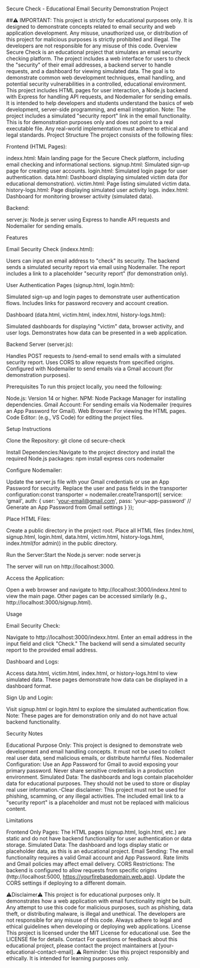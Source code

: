 Secure Check - Educational Email Security Demonstration Project

##⚠️ IMPORTANT: This project is strictly for educational purposes only. It is designed to demonstrate concepts related to email security and web application development. Any misuse, unauthorized use, or distribution of this project for malicious purposes is strictly prohibited and illegal. The developers are not responsible for any misuse of this code.
Overview
Secure Check is an educational project that simulates an email security checking platform. The project includes a web interface for users to check the "security" of their email addresses, a backend server to handle requests, and a dashboard for viewing simulated data. The goal is to demonstrate common web development techniques, email handling, and potential security vulnerabilities in a controlled, educational environment.
This project includes HTML pages for user interaction, a Node.js backend with Express for handling API requests, and Nodemailer for sending emails. It is intended to help developers and students understand the basics of web development, server-side programming, and email integration.
Note: The project includes a simulated "security report" link in the email functionality. This is for demonstration purposes only and does not point to a real executable file. Any real-world implementation must adhere to ethical and legal standards.
Project Structure
The project consists of the following files:

Frontend (HTML Pages):

indexx.html: Main landing page for the Secure Check platform, including email checking and informational sections.
signup.html: Simulated sign-up page for creating user accounts.
login.html: Simulated login page for user authentication.
data.html: Dashboard displaying simulated victim data (for educational demonstration).
victim.html: Page listing simulated victim data.
history-logs.html: Page displaying simulated user activity logs.
index.html: Dashboard for monitoring browser activity (simulated data).


Backend:

server.js: Node.js server using Express to handle API requests and Nodemailer for sending emails.



Features

Email Security Check (indexx.html):

Users can input an email address to "check" its security.
The backend sends a simulated security report via email using Nodemailer.
The report includes a link to a placeholder "security report" (for demonstration only).


User Authentication Pages (signup.html, login.html):

Simulated sign-up and login pages to demonstrate user authentication flows.
Includes links for password recovery and account creation.


Dashboard (data.html, victim.html, index.html, history-logs.html):

Simulated dashboards for displaying "victim" data, browser activity, and user logs.
Demonstrates how data can be presented in a web application.


Backend Server (server.js):

Handles POST requests to /send-email to send emails with a simulated security report.
Uses CORS to allow requests from specified origins.
Configured with Nodemailer to send emails via a Gmail account (for demonstration purposes).



Prerequisites
To run this project locally, you need the following:

Node.js: Version 14 or higher.
NPM: Node Package Manager for installing dependencies.
Gmail Account: For sending emails via Nodemailer (requires an App Password for Gmail).
Web Browser: For viewing the HTML pages.
Code Editor: (e.g., VS Code) for editing the project files.

Setup Instructions

Clone the Repository:
git clone <repository-url>
cd secure-check


Install Dependencies:Navigate to the project directory and install the required Node.js packages:
npm install express cors nodemailer


Configure Nodemailer:

Update the server.js file with your Gmail credentials or use an App Password for security.
Replace the user and pass fields in the transporter configuration:const transporter = nodemailer.createTransport({
  service: 'gmail',
  auth: {
    user: 'your-email@gmail.com',
    pass: 'your-app-password' // Generate an App Password from Gmail settings
  }
});




Place HTML Files:

Create a public directory in the project root.
Place all HTML files (index.html, signup.html, login.html, data.html, victim.html, history-logs.html, index.html(for admin)) in the public directory.


Run the Server:Start the Node.js server:
node server.js

The server will run on http://localhost:3000.

Access the Application:

Open a web browser and navigate to http://localhost:3000/indexx.html to view the main page.
Other pages can be accessed similarly (e.g., http://localhost:3000/signup.html).



Usage

Email Security Check:

Navigate to http://localhost:3000/indexx.html.
Enter an email address in the input field and click "Check."
The backend will send a simulated security report to the provided email address.


Dashboard and Logs:

Access data.html, victim.html, index.html, or history-logs.html to view simulated data.
These pages demonstrate how data can be displayed in a dashboard format.


Sign Up and Login:

Visit signup.html or login.html to explore the simulated authentication flow.
Note: These pages are for demonstration only and do not have actual backend functionality.



Security Notes

Educational Purpose Only: This project is designed to demonstrate web development and email handling concepts. It must not be used to collect real user data, send malicious emails, or distribute harmful files.
Nodemailer Configuration: Use an App Password for Gmail to avoid exposing your primary password. Never share sensitive credentials in a production environment.
Simulated Data: The dashboards and logs contain placeholder data for educational purposes. They should not be used to store or display real user information.-Clear disclaimer: This project must not be used for phishing, scamming, or any illegal activities. The included email link to a "security report" is a placeholder and must not be replaced with malicious content.

Limitations

Frontend Only Pages: The HTML pages (signup.html, login.html, etc.) are static and do not have backend functionality for user authentication or data storage.
Simulated Data: The dashboard and logs display static or placeholder data, as this is an educational project.
Email Sending: The email functionality requires a valid Gmail account and App Password. Rate limits and Gmail policies may affect email delivery.
CORS Restrictions: The backend is configured to allow requests from specific origins (http://localhost:5000, https://yourfirebasedomain.web.app). Update the CORS settings if deploying to a different domain.



⚠️Disclaimer⚠️
This project is for educational purposes only. It demonstrates how a web application with email functionality might be built. Any attempt to use this code for malicious purposes, such as phishing, data theft, or distributing malware, is illegal and unethical. The developers are not responsible for any misuse of this code. Always adhere to legal and ethical guidelines when developing or deploying web applications.
License
This project is licensed under the MIT License for educational use. See the LICENSE file for details.
Contact
For questions or feedback about this educational project, please contact the project maintainers at [your-educational-contact-email].
⚠️ Reminder: Use this project responsibly and ethically. It is intended for learning purposes only.
